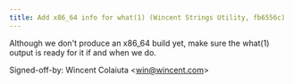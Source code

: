 ```yaml
---
title: Add x86_64 info for what(1) (Wincent Strings Utility, fb6556c)
---
```


Although we don't produce an x86\_64 build yet, make sure the what(1) output is ready for it if and when we do.

Signed-off-by: Wincent Colaiuta &lt;win@wincent.com&gt;
